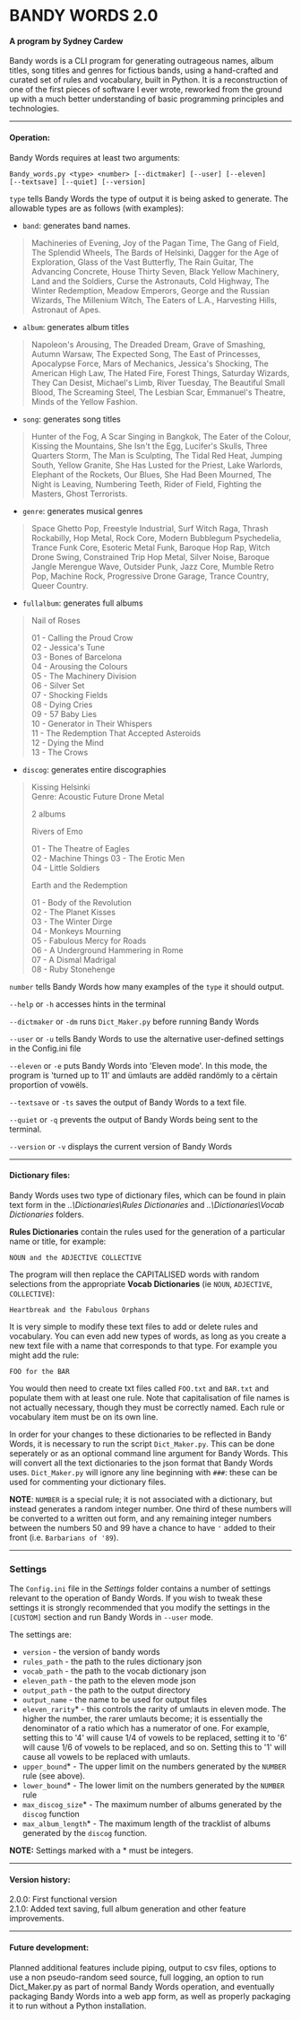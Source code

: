 # BANDY WORDS 2.0

#### A program by Sydney Cardew

Bandy words is a CLI program for generating outrageous names, 
album titles, song titles and genres for fictious bands, using
a hand-crafted and curated set of rules and vocabulary, built in
Python. It is a reconstruction of one of the first pieces of software
I ever wrote, reworked from the ground up with a much better understanding
of basic programming principles and technologies. 

---

#### Operation: 

Bandy Words requires at least two arguments:

```Bandy_words.py <type> <number> [--dictmaker] [--user] [--eleven]```    
```[--textsave] [--quiet] [--version]```

`type` tells Bandy Words the type of output it is being asked to generate.
The allowable types are as follows (with examples):

* `band`: generates band names.

>Machineries of Evening, Joy of the Pagan Time, The Gang of Field, 
>The Splendid Wheels, The Bards of Helsinki, Dagger for the Age of Exploration, 
>Glass of the Vast Butterfly, The Rain Guitar, The Advancing Concrete, 
>House Thirty Seven, Black Yellow Machinery, Land and the Soldiers, 
>Curse the Astronauts, Cold Highway, The Winter Redemption, 
>Meadow Emperors, George and the Russian Wizards, 
>The Millenium Witch, The Eaters of L.A., Harvesting Hills, Astronaut of Apes.
    
* `album`: generates album titles    

>Napoleon's Arousing, The Dreaded Dream, Grave of Smashing, 
>Autumn Warsaw, The Expected Song, The East of Princesses, 
>Apocalypse Force, Mars of Mechanics, 
>Jessica's Shocking, The American High Law, 
>The Hated Fire, Forest Things, Saturday Wizards, 
>They Can Desist, Michael's Limb, River Tuesday, 
>The Beautiful Small Blood, The Screaming Steel, 
>The Lesbian Scar, Emmanuel's Theatre, Minds of the Yellow Fashion.
 
* `song`: generates song titles 

> Hunter of the Fog, A Scar Singing in Bangkok, 
>The Eater of the Colour, Kissing the Mountains, She Isn't the Egg, 
>Lucifer's Skulls, Three Quarters Storm, The Man is Sculpting, 
>The Tidal Red Heat, Jumping South, Yellow Granite, 
>She Has Lusted for the Priest, Lake Warlords, 
>Elephant of the Rockets, Our Blues, She Had Been Mourned, 
>The Night is Leaving, Numbering Teeth, Rider of Field, 
>Fighting the Masters, Ghost Terrorists.
   
* `genre`: generates musical genres    

>Space Ghetto Pop, Freestyle Industrial, Surf Witch Raga, 
>Thrash Rockabilly, Hop Metal, Rock Core, Modern Bubblegum Psychedelia, 
>Trance Funk Core, Esoteric Metal Funk, Baroque Hop Rap, Witch Drone Swing, 
>Constrained Trip Hop Metal, Silver Noise, Baroque Jangle Merengue Wave, 
>Outsider Punk, Jazz Core, Mumble Retro Pop, Machine Rock, 
>Progressive Drone Garage, Trance Country, Queer Country.

* `fullalbum`: generates full albums

>Nail of Roses
>
>01 - Calling the Proud Crow    
>02 - Jessica's Tune    
>03 - Bones of Barcelona   
>04 - Arousing the Colours   
>05 - The Machinery Division   
>06 - Silver Set   
>07 - Shocking Fields   
>08 - Dying Cries   
>09 - 57 Baby Lies   
>10 - Generator in Their Whispers   
>11 - The Redemption That Accepted Asteroids   
>12 - Dying the Mind  
>13 - The Crows   


* `discog`: generates entire discographies

>Kissing Helsinki   
Genre: Acoustic Future Drone Metal
>
>2 albums
>
>Rivers of Emo
>
>01 - The Theatre of Eagles  
>02 - Machine Things 
>03 - The Erotic Men   
>04 - Little Soldiers
>
>Earth and the Redemption
>
>01 - Body of the Revolution   
>02 - The Planet Kisses   
>03 - The Winter Dirge   
>04 - Monkeys Mourning   
>05 - Fabulous Mercy for Roads  
>06 - A Underground Hammering in Rome   
>07 - A Dismal Madrigal  
>08 - Ruby Stonehenge  

`number` tells Bandy Words how many examples of the `type` it should output.

```--help``` or `-h` accesses hints in the terminal

```--dictmaker``` or `-dm` runs `Dict_Maker.py` before running Bandy Words

```--user``` or `-u` tells Bandy Words to use the alternative user-defined
settings in the Config.ini file

```--eleven``` or `-e` puts Bandy Words into 'Eleven mode'. In this mode, the
program is 'turned up to 11' and ümlauts are addëd randömly to a
cërtain proportïon of vowëls.

```--textsave``` or `-ts` saves the output of Bandy Words to a text file.

```--quiet``` or `-q` prevents the output of Bandy Words being sent to the 
terminal.

```--version``` or `-v` displays the current version of Bandy Words 
 
---

#### Dictionary files:

Bandy Words uses two type of dictionary files, which can be found in plain
text form in the *..\Dictionaries\Rules Dictionaries* and *..\Dictionaries\Vocab Dictionaries*
folders. 

**Rules Dictionaries** contain the rules used for the generation of a particular
name or title, for example:

```NOUN and the ADJECTIVE COLLECTIVE```

The program will then replace the CAPITALISED words with random selections
from the appropriate **Vocab Dictionaries** (ie `NOUN`, `ADJECTIVE`, 
`COLLECTIVE`):

```Heartbreak and the Fabulous Orphans```

It is very simple to modify these text files to add or delete rules and
vocabulary. You can even add new types of words, as long as you create
a new text file with a name that corresponds to that type. For example
you might add the rule:

```FOO for the BAR```

You would then need to create txt files called ```FOO.txt``` and ```BAR.txt```
and populate them with at least one rule. Note that capitalisation of file names is not actually necessary, though
they must be correctly named. Each rule or vocabulary item must be on its own line.

In order for your changes to these dictionaries to be reflected in Bandy Words,
it is necessary to run the script `Dict_Maker.py`. This can be done seperately
or as an optional command line argument for Bandy Words. This will convert 
all the text dictionaries to the json format that Bandy Words
uses. `Dict_Maker.py` will ignore any line beginning with `###`: 
these can be used for commenting your dictionary files.

**NOTE**: `NUMBER` is a special rule; it is not associated with a dictionary,
but instead generates a random integer number. One third of these numbers
will be converted to a written out form, and any remaining integer numbers
between the numbers 50 and 99 have a chance to have `'` added to their front
(i.e. `Barbarians of '89`).

---

### Settings

The ```Config.ini``` file in the *Settings* folder contains a number of
settings relevant to the operation of Bandy Words. If you wish to tweak these 
settings it is strongly recommended that you modify the settings in the 
```[CUSTOM]``` section and run Bandy Words in ```--user``` mode.

The settings are:

* `version` - the version of bandy words 
* `rules_path` - the path to the rules dictionary json 
* `vocab_path` - the path to the vocab dictionary json
* `eleven_path` - the path to the eleven mode json
* `output_path` - the path to the output directory
* `output_name` - the name to be used for output files
* `eleven_rarity`\* - this controls the rarity of umlauts in eleven mode. The
higher the number, the rarer umlauts become; it is essentially the denominator
of a ratio which has a numerator of one. For example, setting this to '4' will
cause 1/4 of vowels to be replaced, setting it to '6' will cause 1/6 of vowels
to be replaced, and so on. Setting this to '1' will cause
all vowels to be replaced with umlauts.
* `upper_bound`\* - The upper limit on the numbers generated by the `NUMBER` rule (see above).
* `lower_bound`\* - The lower limit on the numbers generated by the `NUMBER` rule
* `max_discog_size`\* - The maximum number of albums generated by the `discog` function
* `max_album_length`\* - The maximum length of the tracklist of albums generated
by the `discog` function.

**NOTE:** Settings marked with a \* must be integers.

---

#### Version history:

2.0.0: First functional version   
2.1.0: Added text saving, full album generation and other feature improvements.

---

#### Future development:

Planned additional features include piping, output to csv files,
options to use a non pseudo-random seed source, full logging, an option to run
Dict_Maker.py as part of normal Bandy Words operation, and eventually
packaging Bandy Words into a web app form, as well as properly packaging it
to run without a Python installation.